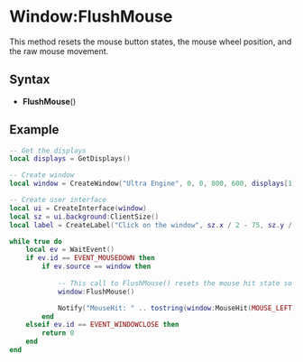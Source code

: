 # Window:FlushMouse

This method resets the mouse button states, the mouse wheel position, and the raw mouse movement.

## Syntax

- **FlushMouse**()

## Example

```lua
-- Get the displays
local displays = GetDisplays()

-- Create window
local window = CreateWindow("Ultra Engine", 0, 0, 800, 600, displays[1])

-- Create user interface
local ui = CreateInterface(window)
local sz = ui.background:ClientSize()
local label = CreateLabel("Click on the window", sz.x / 2 - 75, sz.y / 2 - 15, 150, 30, ui.background)

while true do
    local ev = WaitEvent()
    if ev.id == EVENT_MOUSEDOWN then
        if ev.source == window then
            
            -- This call to FlushMouse() resets the mouse hit state so it will not be detected:
            window:FlushMouse()

            Notify("MouseHit: " .. tostring(window:MouseHit(MOUSE_LEFT)))
        end
    elseif ev.id == EVENT_WINDOWCLOSE then
        return 0
    end
end
```
